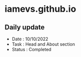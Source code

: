 # iamevs.github.io


## Daily update

- Date   : 10/10/2022
- Task   : Head and About section
- Status : Completed